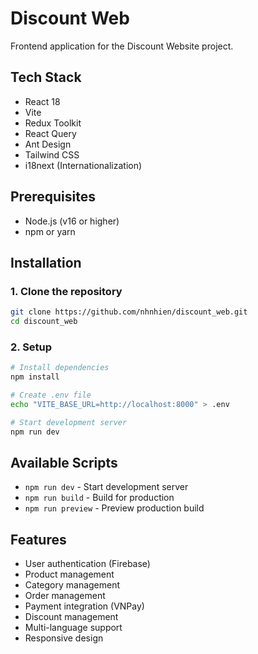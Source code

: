 # Discount Web

Frontend application for the Discount Website project.

## Tech Stack

- React 18
- Vite
- Redux Toolkit
- React Query
- Ant Design
- Tailwind CSS
- i18next (Internationalization)

## Prerequisites

- Node.js (v16 or higher)
- npm or yarn

## Installation

### 1. Clone the repository
```bash
git clone https://github.com/nhnhien/discount_web.git
cd discount_web
```

### 2. Setup
```bash
# Install dependencies
npm install

# Create .env file
echo "VITE_BASE_URL=http://localhost:8000" > .env

# Start development server
npm run dev
```

## Available Scripts

- `npm run dev` - Start development server
- `npm run build` - Build for production
- `npm run preview` - Preview production build

## Features

- User authentication (Firebase)
- Product management
- Category management
- Order management
- Payment integration (VNPay)
- Discount management
- Multi-language support
- Responsive design
